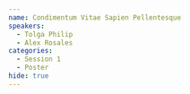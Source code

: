 ```yaml
---
name: Condimentum Vitae Sapien Pellentesque
speakers:
  - Tolga Philip
  - Alex Rosales
categories:
  - Session 1
  - Poster
hide: true
---
```

